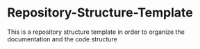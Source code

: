 # Repository-Structure-Template
This is a repository structure template in order to organize the documentation and the code structure
